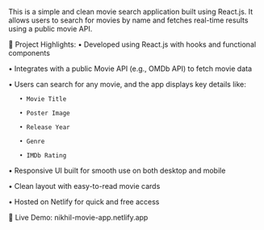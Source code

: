 This is a simple and clean movie search application built using React.js. It allows users to search for movies by name and fetches real-time results using a public movie API.

🔧 Project Highlights:
• Developed using React.js with hooks and functional components

• Integrates with a public Movie API (e.g., OMDb API) to fetch movie data

• Users can search for any movie, and the app displays key details like:

       • Movie Title

       • Poster Image

       • Release Year

       • Genre

       • IMDb Rating

• Responsive UI built for smooth use on both desktop and mobile

• Clean layout with easy-to-read movie cards

• Hosted on Netlify for quick and free access

🔗 Live Demo: nikhil-movie-app.netlify.app
